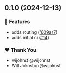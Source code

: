 ## 0.1.0 (2024-12-13)

### 🚀 Features

- adds routing ([f609aa7](https://github.com/wijohnst/wjt/commit/f609aa7))
- adds initial ci ([#14](https://github.com/wijohnst/wjt/pull/14))

### ❤️ Thank You

- wijohnst @wijohnst
- Will Johnston @wijohnst